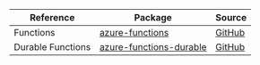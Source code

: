 | Reference | Package | Source |
|---|---|---|
|Functions|[azure-functions](https://pypi.org/project/azure-functions)|[GitHub](https://github.com/Azure/azure-sdk-for-python/blob/main/)|
|Durable Functions|[azure-functions-durable](https://pypi.org/project/azure-functions-durable)|[GitHub](https://github.com/Azure/azure-sdk-for-python/blob/main/)|
